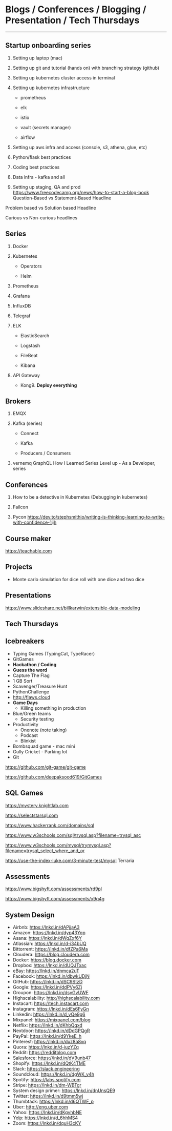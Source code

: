 # Blogs / Conferences / Blogging / Presentation / Tech Thursdays

---

## Startup onboarding series

1. Setting up laptop (mac)

2. Setting up git and tutorial (hands on) with branching strategy (github)

3. Setting up kubernetes cluster access in terminal

4. Setting up kubernetes infrastructure

   - prometheus

   - elk

   - istio

   - vault (secrets manager)

   - airflow

5. Setting up aws infra and access (console, s3, athena, glue, etc)

6. Python/flask best practices

7. Coding best practices

8. Data infra - kafka and all

9. Setting up staging, QA and prod
<https://www.freecodecamp.org/news/how-to-start-a-blog-book>
Question-Based vs Statement-Based Headline

Problem based vs Solution based Headline

Curious vs Non-curious headlines

## Series

1. Docker

2. Kubernetes

   - Operators

   - Helm

3. Prometheus

4. Grafana

5. InfluxDB

6. Telegraf

7. ELK

   - ElasticSearch

   - Logstash

   - FileBeat

   - Kibana

8. API Gateway

   - Kong9. **Deploy everything**

## Brokers

1. EMQX

2. Kafka (series)

   - Connect

   - Kafka

   - Producers / Consumers

3. vernemq
GraphQL
How I Learned Series
Level up - As a Developer, series

## Conferences

1. How to be a detective in Kubernetes (Debugging in kubernetes)

2. Failcon

3. Pycon
<https://dev.to/stephsmithio/writing-is-thinking-learning-to-write-with-confidence-1ijh>

## Course maker

<https://teachable.com>

## Projects

- Monte carlo simulation for dice roll with one dice and two dice

## Presentations

<https://www.slideshare.net/billkarwin/extensible-data-modeling>

## Tech Thursdays

## Icebreakers

- Typing Games (TypingCat, TypeRacer)
- GitGames
- **Hackathon / Coding**
- **Guess the word**
- Capture The Flag
- 1 GB Sort
- Scavenger/Treasure Hunt
- PythonChallenge
- <http://flaws.cloud>
- **Game Days**
  - Killing something in production
- Blue/Green teams
  - Security testing
- Productivity
  - Onenote (note taking)
  - Podcast
  - Blinkist
- Bombsquad game - mac mini
- Gully Cricket - Parking lot
- Git

<https://github.com/git-game/git-game>

<https://github.com/deepaksood619/GitGames>

## SQL Games

<https://mystery.knightlab.com>

<https://selectstarsql.com>

<https://www.hackerrank.com/domains/sql>

<https://www.w3schools.com/sql/trysql.asp?filename=trysql_asc>

<https://www.w3schools.com/mysql/trymysql.asp?filename=trysql_select_where_and_or>

<https://use-the-index-luke.com/3-minute-test/mysql>
Terraria

## Assessments

<https://www.bigshyft.com/assessments/rd9pl>

<https://www.bigshyft.com/assessments/x9q4g>

## System Design

- Airbnb: <https://lnkd.in/dAPjjaA3>
- Amazon: <https://lnkd.in/dyp43Yqp>
- Asana: <https://lnkd.in/dWqZxf6Y>
- Atlassian: <https://lnkd.in/d-i34bUQ>
- Bittorrent: <https://lnkd.in/dfZPa6Ma>
- Cloudera: <https://blog.cloudera.com>
- Docker: <https://blog.docker.com>
- Dropbox: <https://lnkd.in/dUQJTxac>
- eBay: <https://lnkd.in/dnmca2uT>
- Facebook: <https://lnkd.in/dbwkUDjN>
- GitHub: <https://lnkd.in/dSC9StzD>
- Google: <https://lnkd.in/ddPVy6Zj>
- Groupon: <https://lnkd.in/dsyGvUWF>
- Highscalability: <http://highscalability.com>
- Instacart: <https://tech.instacart.com>
- Instagram: <https://lnkd.in/dEs6FyGn>
- Linkedin: <https://lnkd.in/d_yQe9g6>
- Mixpanel: <https://mixpanel.com/blog>
- Netflix: <https://lnkd.in/dKhbQqxd>
- Nextdoor: <https://lnkd.in/dDdGPQgR>
- PayPal: <https://lnkd.in/d9YkeE_h>
- Pinterest: <https://lnkd.in/duz8a8vq>
- Quora: <https://lnkd.in/d-iuzYZq>
- Reddit: <https://redditblog.com>
- Salesforce: <https://lnkd.in/dV9unb47>
- Shopify: <https://lnkd.in/dQtK4TME>
- Slack: <https://slack.engineering>
- Soundcloud: <https://lnkd.in/dgWK_v4h>
- Spotify: <https://labs.spotify.com>
- Stripe: <https://lnkd.in/dm-WBTgr>
- System design primer: <https://lnkd.in/dnUnsQE9>
- Twitter: <https://lnkd.in/d9tmm5wj>
- Thumbtack: <https://lnkd.in/d6QTWF_p>
- Uber: <http://eng.uber.com>
- Yahoo: <https://lnkd.in/dKgyhbNE>
- Yelp: <https://lnkd.in/d_6hhMS4>
- Zoom: <https://lnkd.in/dquH3cKY>
